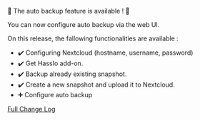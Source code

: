 :tada: The auto backup feature is available ! :tada:

You can now configure auto backup via the web UI.

On this release, the fallowing functionalities are available :
- :heavy_check_mark: Configuring Nextcloud (hostname, username, password)
- :heavy_check_mark: Get HassIo add-on.
- :heavy_check_mark: Backup already existing snapshot.
- :heavy_check_mark: Create a new snapshot and upload it to Nextcloud.
- :heavy_plus_sign: Configure auto backup

[Full Change Log](https://github.com/Sebclem/hassio-nextcloud-backup/compare/0.5.0...0.6.0)